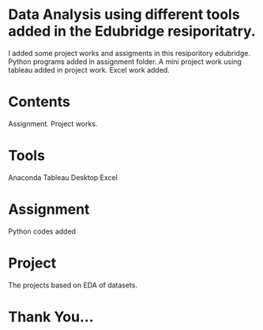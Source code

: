 # Data Analysis using different tools added in the Edubridge resiporitatry.
I added some project works and assigments in this resiporitory edubridge.
Python programs added in assignment folder.
A mini project work using tableau added in project work.
Excel work added.
# Contents
Assignment.
Project works.
# Tools
  Anaconda
  Tableau Desktop
  Excel
# Assignment
Python codes added
# Project
The projects based on EDA of datasets.

# Thank You...


